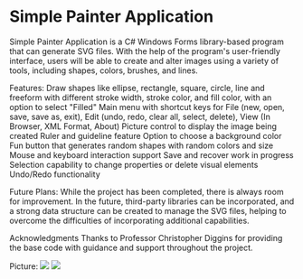 # Simple Painter Application

Simple Painter Application is a C# Windows Forms library-based program that can generate SVG files. With the help of the program's user-friendly interface, users will be able to create and alter images using a variety of tools, including shapes, colors, brushes, and lines. 

Features:
Draw shapes like ellipse, rectangle, square, circle, line and freeform with different stroke width, stroke color, and fill color, with an option to select "Filled"
Main menu with shortcut keys for File (new, open, save, save as, exit), Edit (undo, redo, clear all, select, delete), View (In Browser, XML Format, About)
Picture control to display the image being created
Ruler and guideline feature
Option to choose a background color
Fun button that generates random shapes with random colors and size
Mouse and keyboard interaction support
Save and recover work in progress
Selection capability to change properties or delete visual elements
Undo/Redo functionality

Future Plans:
While the project has been completed, there is always room for improvement. In the future, third-party libraries can be incorporated, and a strong data structure can be created to manage the SVG files, helping to overcome the difficulties of incorporating additional capabilities.

Acknowledgments
Thanks to Professor Christopher Diggins for providing the base code with guidance and support throughout the project.

Picture:
<img src="C:\Users\saksh\OneDrive\Desktop\CS321\SimplePainterApplication\Tests\Shapes-Test.png">
<img src="C:\Users\saksh\OneDrive\Desktop\CS321\SimplePainterApplication\Tests\FunButton-Test.png">
